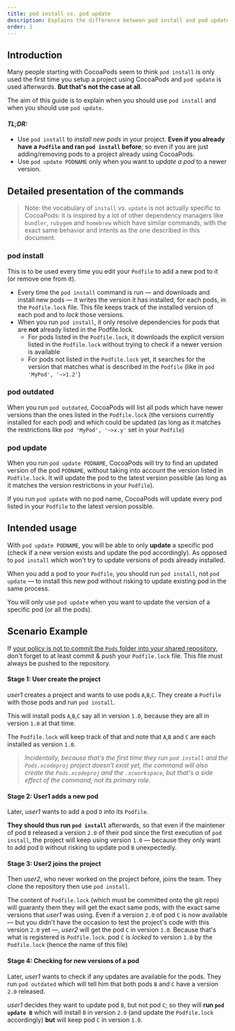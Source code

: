 ```yaml
---
title: pod install vs. pod update
description: Explains the difference between pod install and pod update and when to use each
order: 1
---
```


## Introduction

Many people starting with CocoaPods seem to think `pod install` is only used the first time you setup a project using CocoaPods and `pod update` is used afterwards. **But that's not the case at all**.

The aim of this guide is to explain when you should use `pod install` and when you should use `pod update`.

#### _TL;DR:_

* Use `pod install` to *install new pods* in your project. **Even if you already have a `Podfile` and ran `pod install` before**; so even if you are just adding/removing pods to a project already using CocoaPods.
* Use `pod update PODNAME` only when you want to *update a pod* to a newer version.

## Detailed presentation of the commands

> Note: the vocabulary of `install` vs. `update` is not actually specific to CocoaPods: it is inspired by a lot of other dependency managers like `bundler`, `rubygem` and `homebrew` which have similar commands, with the exact same behavior and intents as the one described in this document.

### pod install

This is to be used every time you edit your `Podfile` to add a new pod to it (or remove one from it).

* Every time the `pod install` command is run — and downloads and install new pods — it writes the version it has installed, for each pods, in the `Podfile.lock` file. This file keeps track of the installed version of each pod and to *lock* those versions.
* When you run `pod install`, it only resolve dependencies for pods that are **not** already listed in the Podfile.lock.
  * For pods listed in the `Podfile.lock`, it downloads the explicit version listed in the `Podfile.lock` without trying to check if a newer version is available
  * For pods not listed in the `Podfile.lock` yet, it searches for the version that matches what is described in the `Podfile` (like in `pod 'MyPod', '~>1.2'`)

### pod outdated

When you run `pod outdated`, CocoaPods will list all pods which have newer versions than the ones listed in the `Podfile.lock` (the versions currently installed for each pod) and which could be updated (as long as it matches the restrictions like `pod 'MyPod', '~>x.y'` set in your `Podfile`)

### pod update

When you run `pod update PODNAME`, CocoaPods will try to find an updated version of the pod `PODNAME`, without taking into account the version listed in `Podfile.lock`. It will update the pod to the latest version possible (as long as it matches the version restrictions in your `Podfile`).

If you run `pod update` with no pod name, CocoaPods will update every pod listed in your `Podfile` to the latest version possible.

## Intended usage

With `pod update PODNAME`, you will be able to only **update** a specific pod (check if a new version exists and update the pod accordingly). As opposed to `pod install` which won't try to update versions of pods already installed.

When you add a pod to your `Podfile`, you should run `pod install`, not `pod update` — to install this new pod without risking to update existing pod in the same process.

You will only use `pod update` when you want to update the version of a specific pod (or all the pods).

## Scenario Example

If [your policy is not to commit the `Pods` folder into your shared repository](https://guides.cocoapods.org/using/using-cocoapods.html#should-i-check-the-pods-directory-into-source-control), don't forget to at least commit & push your `Podfile.lock` file. This file must always be pushed to the repository.

#### Stage 1: User create the project

_user1_ creates a project and wants to use pods `A`,`B`,`C`. They create a `Podfile` with those pods and run `pod install`.

This will install pods `A`,`B`,`C` say all in version `1.0`, because they are all in version `1.0` at that time.

The `Podfile.lock` will keep track of that and note that `A`,`B` and `C` are each installed as version `1.0`.

> _Incidentally, because that's the first time they run `pod install` and the `Pods.xcodeproj` project doesn't exist yet, the command will also create the `Pods.xcodeproj` and the `.xcworkspace`, but that's a side effect of the command, not its primary role._

#### Stage 2: User1 adds a new pod

Later, _user1_ wants to add a pod `D` into its `Podfile`.

**They should thus run `pod install`** afterwards, so that even if the maintener of pod `B` released a version `2.0` of their pod since the first execution of `pod install`, the project will keep using version `1.0` — because they only want to add pod `D` without risking to update pod `B` unexpectedly.

#### Stage 3: User2 joins the project

Then _user2_, who never worked on the project before, joins the team. They clone the repository then use `pod install`.

The content of `Podfile.lock` (which must be committed onto the git repo) will guaranty them they will get the exact same pods, with the exact same versions that _user1_ was using. Even if a version `2.0` of pod `C` is now available — but you didn't have the occasion to test the project's code with this version `2.0` yet —, _user2_ will get the pod `C` in version `1.0`. Because that's what is registered is `Podfile.lock`. pod `C` is *locked* to version `1.0` by the `Podfile.lock` (hence the name of this file)

#### Stage 4: Checking for new versions of a pod

Later, _user1_ wants to check if any updates are available for the pods. They run `pod outdated` which will tell him that both pods `B` and `C` have a version `2.0` released.

_user1_ decides they want to update pod `B`, but not pod `C`; so they will **run `pod update B`**  which will install `B` in version `2.0` (and update the `Podfile.lock` accordingly) **but** will keep pod `C` in version `1.0`.
